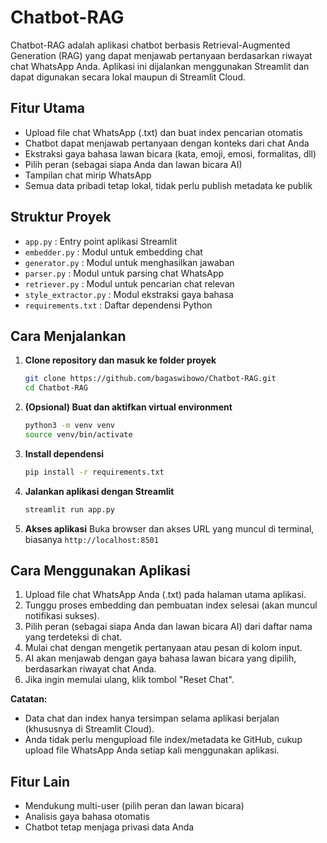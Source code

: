 # Chatbot-RAG

Chatbot-RAG adalah aplikasi chatbot berbasis Retrieval-Augmented Generation (RAG) yang dapat menjawab pertanyaan berdasarkan riwayat chat WhatsApp Anda. Aplikasi ini dijalankan menggunakan Streamlit dan dapat digunakan secara lokal maupun di Streamlit Cloud.

## Fitur Utama
- Upload file chat WhatsApp (.txt) dan buat index pencarian otomatis
- Chatbot dapat menjawab pertanyaan dengan konteks dari chat Anda
- Ekstraksi gaya bahasa lawan bicara (kata, emoji, emosi, formalitas, dll)
- Pilih peran (sebagai siapa Anda dan lawan bicara AI)
- Tampilan chat mirip WhatsApp
- Semua data pribadi tetap lokal, tidak perlu publish metadata ke publik

## Struktur Proyek
- `app.py` : Entry point aplikasi Streamlit
- `embedder.py` : Modul untuk embedding chat
- `generator.py` : Modul untuk menghasilkan jawaban
- `parser.py` : Modul untuk parsing chat WhatsApp
- `retriever.py` : Modul untuk pencarian chat relevan
- `style_extractor.py` : Modul ekstraksi gaya bahasa
- `requirements.txt` : Daftar dependensi Python

## Cara Menjalankan

1. **Clone repository dan masuk ke folder proyek**
   ```bash
   git clone https://github.com/bagaswibowo/Chatbot-RAG.git
   cd Chatbot-RAG
   ```

2. **(Opsional) Buat dan aktifkan virtual environment**
   ```bash
   python3 -m venv venv
   source venv/bin/activate
   ```

3. **Install dependensi**
   ```bash
   pip install -r requirements.txt
   ```

4. **Jalankan aplikasi dengan Streamlit**
   ```bash
   streamlit run app.py
   ```

5. **Akses aplikasi**
   Buka browser dan akses URL yang muncul di terminal, biasanya `http://localhost:8501`

## Cara Menggunakan Aplikasi
1. Upload file chat WhatsApp Anda (.txt) pada halaman utama aplikasi.
2. Tunggu proses embedding dan pembuatan index selesai (akan muncul notifikasi sukses).
3. Pilih peran (sebagai siapa Anda dan lawan bicara AI) dari daftar nama yang terdeteksi di chat.
4. Mulai chat dengan mengetik pertanyaan atau pesan di kolom input.
5. AI akan menjawab dengan gaya bahasa lawan bicara yang dipilih, berdasarkan riwayat chat Anda.
6. Jika ingin memulai ulang, klik tombol "Reset Chat".

**Catatan:**
- Data chat dan index hanya tersimpan selama aplikasi berjalan (khususnya di Streamlit Cloud).
- Anda tidak perlu mengupload file index/metadata ke GitHub, cukup upload file WhatsApp Anda setiap kali menggunakan aplikasi.

## Fitur Lain
- Mendukung multi-user (pilih peran dan lawan bicara)
- Analisis gaya bahasa otomatis
- Chatbot tetap menjaga privasi data Anda

